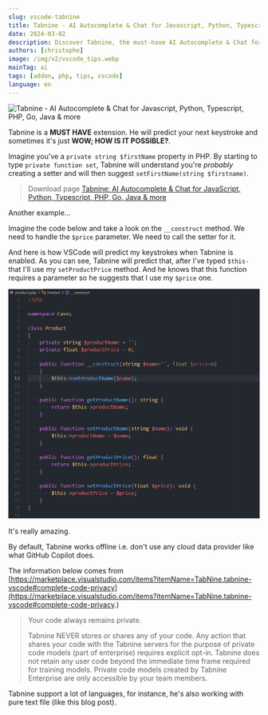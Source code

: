 ```yaml
---
slug: vscode-tabnine
title: Tabnine - AI Autocomplete & Chat for Javascript, Python, Typescript, PHP, Go, Java & more
date: 2024-03-02
description: Discover Tabnine, the must-have AI Autocomplete & Chat for VS Code. Get 'WOW' code prediction speed for PHP, Python, JS, and more, while ensuring complete code privacy.
authors: [christophe]
image: /img/v2/vscode_tips.webp
mainTag: ai
tags: [addon, php, tips, vscode]
language: en
---
```

![Tabnine - AI Autocomplete & Chat for Javascript, Python, Typescript, PHP, Go, Java & more](/img/v2/vscode_tips.webp)

Tabnine is a **MUST HAVE** extension. He will predict your next keystroke and sometimes it's just **WOW; HOW IS IT POSSIBLE?**.

Imagine you've a `private string $firstName` property in PHP. By starting to type `private function set`, Tabnine will understand you're *probably* creating a setter and will then suggest `setFirstName(string $firstname)`.

<Snippet filename="customer.php" source="./files/customer.php" />

<!-- truncate -->

> Download page [Tabnine: AI Autocomplete & Chat for JavaScript, Python, Typescript, PHP, Go, Java & more](https://marketplace.visualstudio.com/items?itemName=TabNine.tabnine-vscode)

Another example...

Imagine the code below and take a look on the `__construct` method. We need to handle the `$price` parameter. We need to call the setter for it.

<Snippet filename="product.php" source="./files/product.php" />

And here is how VSCode will predict my keystrokes when Tabnine is enabled. As you can see, Tabnine will predict that, after I've typed `$this-` that I'll use my `setProductPrice` method. And he knows that this function requires a parameter so he suggests that I use my `$price` one.

![Tabnine is so wow!](./images/tabnine.gif)

It's really amazing.

By default, Tabnine works offline i.e. don't use any cloud data provider like what GitHub Copilot does.

<AlertBox variant="info" title="Complete code privacy">

The information below comes from [https://marketplace.visualstudio.com/items?itemName=TabNine.tabnine-vscode#complete-code-privacy](https://marketplace.visualstudio.com/items?itemName=TabNine.tabnine-vscode#complete-code-privacy.)

> Your code always remains private.
>
> Tabnine NEVER stores or shares any of your code. Any action that shares your code with the Tabnine servers for the purpose of private code models (part of enterprise) requires explicit opt-in. Tabnine does not retain any user code beyond the immediate time frame required for training models. Private code models created by Tabnine Enterprise are only accessible by your team members.

</AlertBox>

Tabnine support a lot of languages, for instance, he's also working with pure text file (like this blog post).